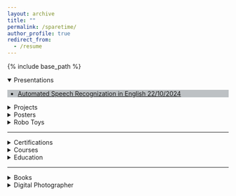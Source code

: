 ```yaml
---
layout: archive
title: ""
permalink: /sparetime/
author_profile: true
redirect_from:
  - /resume
---
```



{% include base_path %}


<details open>
  <summary>Presentations </summary>
   <div style = "background: #bdc1c4; width:auto">
  <ul>
  <li><a href ="../Documents/ASR-Presentation.pdf">Automated Speech Recognization in English 22/10/2024</a> </li>
  </ul>
  </div>
 
</details>

<details>
  <summary>Projects </summary>
 <div style = "background: #bdc1c4; width:auto">
{% include base_path %}

{% for post in site.aiprojects %}
  {% include archive-single.html %}
{% endfor %}
</div>
</details>

<details>
  <summary>Posters </summary>
   <div style = "background: #bdc1c4; width:auto">
  <ul>
  <li><a href =""></a> </li>
  </ul>
</div>
</details>

<details>
  <summary>Robo Toys </summary>
   <div style = "background: #bdc1c4; width:auto">
  <ul>
  <li><a href =""></a> </li>
  </ul>
</div>
</details>

<hr>

<details>
  <summary>Certifications </summary>
   <div style = "background: #bdc1c4; width:auto">
  <ul>
  <li>[AWS] : AWS Cloud Practitioner </li>
  <li>[Microsoft] : Microsoft Certified: Azure Fundamentals </li>
  <li>[AWS] : AWS Certified Security – Specialty </li>
  <li>[sAFE] : Certified SAFe® 6 Agilist </li>
  <li> [Scrum Alliance] : Certified ScrumMaster</li>
  <li> [Linux] : Green Software for Practitioners</li>
  <li> [DevOps Institute] : Site Reliability Engineering (SRE) Foundation℠ Certification</li>
  </ul>
</div>
</details>
<details>
  <summary>Courses </summary>
   <div style = "background: #bdc1c4; width:auto">
  <ul>
  <li> [Udemy] : REST API Management, Monitoring & Analytics using Kong 3</li>
  <li> [Udemy] : Microservices Software Architecture: Patterns and Techniques</li>
  <li>[Linkedin Learning] : Design a Cloud Migration Strategy</li>
  <li> [Linkedin Learning] : Microservices: Security</li>
  <li> [Linkedin Learning] : Cloud Security Architecture for the Enterprise (2022)</li>
  <li> [Linkedin Learning] : Mentoring Others</li>
  <li> [Linkedin Learning] : Leadership Foundations (2013)</li>
  </ul>
</div>
</details>
 
<details>
  <summary>Education</summary>
   <div style = "background: #bdc1c4; width:auto">
  <ul>
  <li>[IIIT-H] : PG Certification Program in Artificial Intelligence and Machine Learning</li>
  <li>[Bits Pilani] : Masters in Software Engineering</li>
  </ul>
  </div>
</details>
<hr>
<details>
  <summary>Books</summary>
   <div style = "background: #bdc1c4; width:auto">
  <ul>
  <li><a href ="https://www.amazon.in/7-Roots-Alex-Heli/dp/B01MXKK3E9">Roots</a></li>
  <li><a href ="https://www.amazon.sg/Simply-Fly-Odyssey-Captain-Gopinath/dp/8172238428">Simply Fly: A Deccan Odyssey</a> </li>
  </ul>
  </div>
</details>
<details>
  <summary>Digital Photographer </summary>
   <div style = "background: #bdc1c4; width:auto">
  <!-- <img src="/images/aboutme/travel_profile.jpeg" alt="drawing" style="width:300px;height:300px;align=center" align="center"/> -->
  <p align="right"> 
         is more than a hobby for me; it is a way of expressing my artistic vision and creativity.
 My work on my website <a href ="http://www.vukclicks.com">VUKCLICKS</a>, where I invite others to join me on my photographic journey and discover the stories behind each image.

  <!-- <img src="/images/aboutme/DSC03937.jpg" style="width:300px;height:300px; border-radius: 15px;box-shadow: 0px 0px 5px 5px #000000;"> -->
<p align="center">
🇰🇭 🇮🇳 🇨🇦 🇭🇰 🇮🇩 🇯🇵 🇲🇾 🏴 🇰🇷 🇸🇬 🇹🇭 🇬🇧<br><br>

  <video width="360" height="340" autoplay controls style=" border-radius: 15px;box-shadow: 0px 0px 5px 5px #000000;">
  <source src="/images/aboutme/background.mp4" type="video/mp4">

</video>

</p>

I have been fortunate enough to travel to amazing places all over the world. From the majestic mountains of Japan to the vibrant streets of India, I have witnessed the beauty and diversity of our planet.
</p>     
</div>                     
</details>

[Github]: https://github.com/uday160386/
[LinkedIn]: https://www.linkedin.com/in/bkvudaykumar/
[Instagram]: https://www.instagram.com/vukclicks/
[VUKCLICKS]: http://www.vukclicks.com
[VUK-Travels]: https://www.vukclicks.com/public/pages/portfolio/travel/travel.html